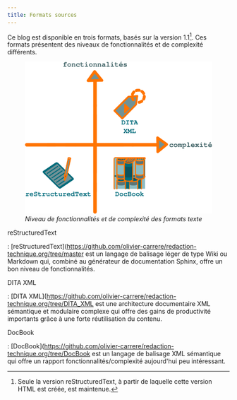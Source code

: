 ```yaml
---
title: Formats sources
---
```


Ce blog est disponible en trois formats, basés sur la version 1.1[^1].
Ces formats présentent des niveaux de fonctionnalités et de complexité
différents.

<figure>
<img src="graphics/fonctionnalites_complexite.svg"
alt="graphics/fonctionnalites_complexite.svg" />
<figcaption><em>Niveau de fonctionnalités et de complexité des formats
texte</em></figcaption>
</figure>

reStructuredText

:   \[reStructuredText\](<https://github.com/olivier-carrere/redaction-technique.org/tree/master>
    est un langage de balisage léger de type Wiki ou Markdown qui,
    combiné au générateur de documentation Sphinx, offre un bon niveau
    de fonctionnalités.

DITA XML

:   \[DITA
    XML\](<https://github.com/olivier-carrere/redaction-technique.org/tree/DITA_XML>
    est une architecture documentaire XML sémantique et modulaire
    complexe qui offre des gains de productivité importants grâce à une
    forte réutilisation du contenu.

DocBook

:   \[DocBook\](<https://github.com/olivier-carrere/redaction-technique.org/tree/DocBook>
    est un langage de balisage XML sémantique qui offre un rapport
    fonctionnalités/complexité aujourd'hui peu intéressant.

[^1]: Seule la version reStructuredText, à partir de laquelle cette
    version HTML est créée, est maintenue.

